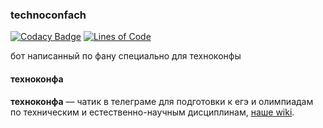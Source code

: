 ### technoconfach

[![Codacy Badge](https://api.codacy.com/project/badge/Grade/e9065f3d50c843e1b88d0b28c797fe45)](https://app.codacy.com/app/reacheight/TechnoconfBot?utm_source=github.com&utm_medium=referral&utm_content=reacheight/TechnoconfBot&utm_campaign=Badge_Grade_Dashboard)
[![Lines of Code](https://tokei.rs/b1/github/reacheight/technoconfach)](https://github.com/reacheight/technoconfach)

бот написанный по фану специально для техноконфы

#### техноконфа
**техноконфа** — чатик в телеграме для подготовки к егэ и олимпиадам по техническим и естественно-научным дисциплинам, [наше wiki](https://github.com/reacheight/TechnoconfBot/wiki).
